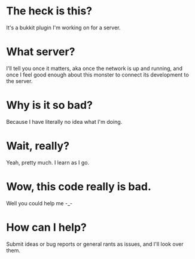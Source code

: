 The heck is this?
=================

It's a bukkit plugin I'm working on for a server.

What server?
============

I'll tell you once it matters, aka once the network is up and running, and once I feel good enough about this monster to connect its development to the server.

Why is it so bad?
=================

Because I have literally no idea what I'm doing.

Wait, really?
=========

Yeah, pretty much. I learn as I go.

Wow, this code really is bad.
============================

Well you could help me -_-

How can I help?
===============

Submit ideas or bug reports or general rants as issues, and I'll look over them.